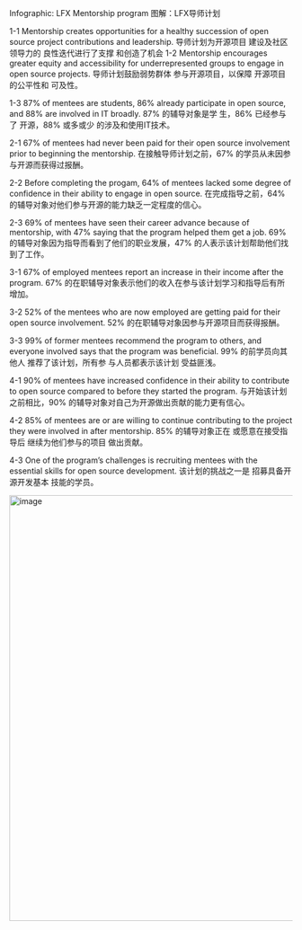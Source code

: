 Infographic: LFX Mentorship program
图解：LFX导师计划

1-1 Mentorship creates opportunities for a healthy succession of open source project contributions and leadership.
导师计划为开源项目
建设及社区领导力的
良性迭代进行了支撑
和创造了机会
1-2 Mentorship encourages greater equity and accessibility for underrepresented groups to engage in open source projects.
导师计划鼓励弱势群体
参与开源项目，以保障
开源项目的公平性和
可及性。

1-3 87% of mentees are students, 86% already participate in open source, and 88% are involved in IT broadly.
87% 的辅导对象是学
生，86% 已经参与了
开源，88% 或多或少
的涉及和使用IT技术。

2-1 67% of mentees had never been paid for their open source involvement prior to beginning the mentorship.
在接触导师计划之前，67% 的学员从未因参与开源而获得过报酬。


2-2 Before completing the progam, 64% of mentees lacked some degree of confidence in their ability to engage in open source.
在完成指导之前，64% 的辅导对象对他们参与开源的能力缺乏一定程度的信心。

2-3 69% of mentees have seen their career advance because of mentorship, with 47% saying that the program helped them get a job.
69% 的辅导对象因为指导而看到了他们的职业发展，47% 的人表示该计划帮助他们找到了工作。

3-1  67% of employed mentees report an increase in their income after the program.
67% 的在职辅导对象表示他们的收入在参与该计划学习和指导后有所增加。


3-2 52% of the mentees who are now employed are getting paid for their open source involvement.
52% 的在职辅导对象因参与开源项目而获得报酬。
 
3-3  99% of former mentees recommend the program to others, and everyone involved says that the program was beneficial.
99% 的前学员向其他人
推荐了该计划，所有参
与人员都表示该计划
受益匪浅。

4-1 90% of mentees have increased confidence in their ability to contribute to open source compared to before they started the program.
与开始该计划之前相比，90% 的辅导对象对自己为开源做出贡献的能力更有信心。

4-2 85% of mentees are or are willing to continue contributing to the project they were involved in after mentorship.
85% 的辅导对象正在
或愿意在接受指导后
继续为他们参与的项目
做出贡献。

4-3 One of the program’s challenges is recruiting mentees with the essential skills for open source development.
该计划的挑战之一是
招募具备开源开发基本
技能的学员。

<img width="758" alt="image" src="https://user-images.githubusercontent.com/999129/221738244-e93413ac-a695-4020-85dd-df2c595194ae.png">


